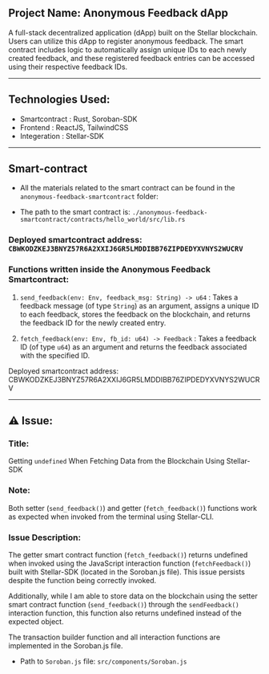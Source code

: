 ## Project Name: Anonymous Feedback dApp

A full-stack decentralized application (dApp) built on the Stellar blockchain. Users can utilize this dApp to register anonymous feedback. The smart contract includes logic to automatically assign unique IDs to each newly created feedback, and these registered feedback entries can be accessed using their respective feedback IDs.

---
## Technologies Used:
- Smartcontract : Rust, Soroban-SDK
- Frontend : ReactJS, TailwindCSS
- Integeration : Stellar-SDK
---

## Smart-contract

- All the materials related to the smart contract can be found in the ```anonymous-feedback-smartcontract``` folder:

- The path to the smart contract is:  ```./anonymous-feedback-smartcontract/contracts/hello_world/src/lib.rs```


### Deployed smartcontract address: ```CBWKODZKEJ3BNYZ57R6A2XXIJ6GR5LMDDIBB76ZIPDEDYXVNYS2WUCRV```

### Functions written inside the Anonymous Feedback Smartcontract: 

1. ```send_feedback(env: Env, feedback_msg: String) -> u64``` : Takes a feedback message (of type ```String```) as an argument, assigns a unique ID to each feedback, stores the feedback on the blockchain, and returns the feedback ID for the newly created entry. 

2. ```fetch_feedback(env: Env, fb_id: u64) -> Feedback``` : Takes a feedback ID (of type ```u64```) as an argument and returns the feedback associated with the specified ID.

Deployed smartcontract address: CBWKODZKEJ3BNYZ57R6A2XXIJ6GR5LMDDIBB76ZIPDEDYXVNYS2WUCRV

---

## ⚠️ Issue:

### Title: 
Getting ```undefined``` When Fetching Data from the Blockchain Using Stellar-SDK

### Note:
Both setter (```send_feedback()```) and getter (```fetch_feedback()```) functions work as expected when invoked from the terminal using Stellar-CLI.

### Issue Description: 
The getter smart contract function (```fetch_feedback()```) returns undefined when invoked using the JavaScript interaction function (```fetchFeedback()```) built with Stellar-SDK (located in the Soroban.js file). This issue persists despite the function being correctly invoked.

Additionally, while I am able to store data on the blockchain using the setter smart contract function (```send_feedback()```) through the ```sendFeedback()``` interaction function, this function also returns undefined instead of the expected object.
 
 
The transaction builder function and all interaction functions are implemented in the Soroban.js file.
- Path to ```Soroban.js``` file: ```src/components/Soroban.js```
